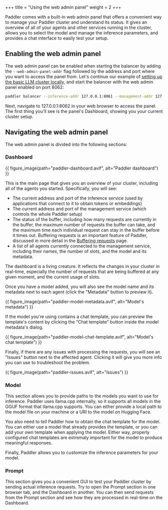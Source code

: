 +++
title = "Using the web admin panel"
weight = 2
+++

Paddler comes with a built-in web admin panel that offers a convenient way to manage your Paddler cluster and understand its status. It gives an overview of all of your agents and other services running in the cluster, allows you to select the model and manage the inference parameters, and provides a chat interface to easily test your setup.

## Enabling the web admin panel

The web admin panel can be enabled when starting the balancer by adding the `--web-admin-panel-addr` flag followed by the address and port where you want to access the panel from. Let's continue our example of [setting up the basic LLM cluster locally](@/docs/starting-out/setup-a-basic-llm-cluster.md), and start the balancer with the web admin panel enabled on port 8062:

```bash
paddler balancer --inference-addr 127.0.0.1:8061 --management-addr 127.0.0.1:8060 --web-admin-panel-addr 127.0.0.1:8062
```

Next, navigate to 127.0.0.1:8062 in your web browser to access the panel. The first thing you'll see is the panel's Dashboard, showing you your current cluster setup.

## Navigating the web admin panel

The web admin panel is divided into the following sections:

### Dashboard

{{ figure_image(path="paddler-dashboard.avif", alt="Paddler dashboard") }}

This is the main page that gives you an overview of your cluster, including all of the agents you started. Specifically, you will see:

- The current address and port of the inference service (used by applications that connect to it to obtain tokens or embeddings)
- The current address and port of the management service (which controls the whole Paddler setup)
- The status of the buffer, including how many requests are currently in the buffer, the maximum number of requests the buffer can take, and the maximum time each individual request can stay in the buffer before it times out. Buffering requests is an important feature of Paddler, discussed in more detail in the [Buffering requests](@/docs/internals/buffered-requests.md) page.
- A list of all agents currently connected to the management service, including their names, the number of slots, and the model and its metadata.

<div class="formatted-text__note">
    The dashboard is a living creature. It reflects the changes in your cluster in real-time, especially the number of requests that are being buffered at any given moment, and the current usage of slots.
</div>

Once you have a model added, you will also see the model name and its metadata next to each agent (click the "Metadata" button to preview it). 

{{ figure_image(path="paddler-model-metadata.avif", alt="Model's metadata") }}

If the model you're using contains a chat template, you can preview the template's content by clicking the "Chat template" button inside the model metadata's dialog.

{{ figure_image(path="paddler-model-chat-template.avif", alt="Model's chat template") }}

Finally, if there are any issues with processing the requests, you will see an "Issues" button next to the affected agent. Clicking it will give you more info you can use to troubleshoot the problem.

{{ figure_image(path="paddler-issues.avif", alt="Issues") }}


### Model 
This section allows you to provide paths to the models you want to use for inference. Paddler uses llama.cpp internally, so it supports all models in the GGUF format that llama.cpp supports. You can either provide a local path to the model file on your machine or a URI to the model on Hugging Face.

You also need to tell Paddler how to obtain the chat template for the model. You can either use a model that already provides the template, or you can add your own template when applying the model. Either way, properly configured chat templates are extremaly important for the model to produce meaningful responses.

Finally, Paddler allows you to customize the inference parameters for your model. 


### Prompt

This section gives you a convenient GUI to test your Paddler cluster by sending actual inference requests. Try to open the Prompt section in one browser tab, and the Dashboard in another. You can then send requests from the Prompt section and see how they are processed in real-time on the Dashboard.
